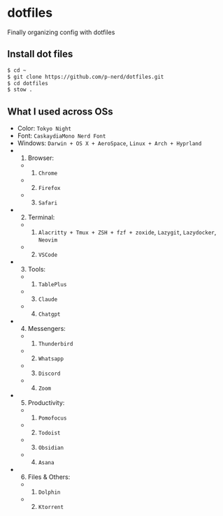# dotfiles

Finally organizing config with dotfiles

## Install dot files

```sh
$ cd ~
$ git clone https://github.com/p-nerd/dotfiles.git
$ cd dotfiles
$ stow .

```

## What I used across OSs

- Color: `Tokyo Night`
- Font: `CaskaydiaMono Nerd Font`
- Windows: `Darwin + OS X + AeroSpace`, `Linux + Arch + Hyprland`
-   1. Browser:
    -   1. `Chrome`
    -   2. `Firefox`
    -   3. `Safari`
-   2. Terminal:
    -   1. `Alacritty + Tmux + ZSH + fzf + zoxide`, `Lazygit`, `Lazydocker`, `Neovim`
    -   2. `VSCode`
-   3. Tools:
    -   1. `TablePlus`
    -   3. `Claude`
    -   4. `Chatgpt`
-   4. Messengers:
    -   1. `Thunderbird`
    -   2. `Whatsapp`
    -   3. `Discord`
    -   4. `Zoom`
-   5. Productivity:
    -   1. `Pomofocus`
    -   2. `Todoist`
    -   3. `Obsidian`
    -   4. `Asana`
-   6. Files & Others:
    -   1. `Dolphin`
    -   2. `Ktorrent`
